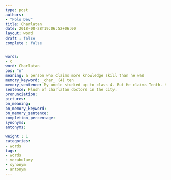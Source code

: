 ```yaml
---
type: post
authors:
- "Polo Dev"
title: Charlatan
date: 2018-08-28T19:06:52+06:00
layout: word
draft : false
complete : false


words:
- c
word: Charlatan
pos: "n"
meaning: a person who claims more knowledge skill than he was
memory_keyword: _char_ (4) ten
memory_sentence: My uncle studied up to class 4. But He claims Tenth. He claims more knowledge skill than he was has.
sentence: Flush of charlatan doctors in the city.
pronunciation:
pictures:
bn_meaning:
bn_memory_keyword:
bn_memory_sentence:
completion_percentage:
synonyms:
antonyms:

weight : 1
categories:
- words
tags:
- words
- vocabulary
- synonym
- antonym
---
```

